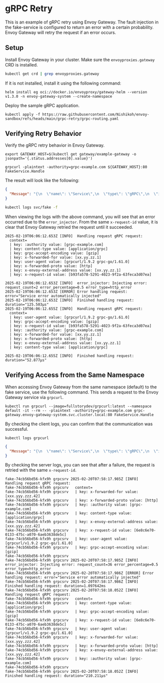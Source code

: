 # gRPC Retry

This is an example of gRPC retry using Envoy Gateway. The fault injection in the fake-service is configured to return an error with a certain probability. Envoy Gateway will retry the request if an error occurs.

## Setup

Install Envoy Gateway in your cluster. Make sure the `envoyproxies.gateway` CRD is installed.

```sh
kubectl get crd | grep envoyproxies.gateway
```

If it is not installed, install it using the following command:

```shell
helm install eg oci://docker.io/envoyproxy/gateway-helm --version v1.3.0 -n envoy-gateway-system --create-namespace
```

Deploy the sample gRPC application.

```shell
kubectl apply -f https://raw.githubusercontent.com/Nishikoh/envoy-sandbox/refs/heads/main/grpc-retry/grpc-routing.yaml
```

## Verifying Retry Behavior

Verify the gRPC retry behavior in Envoy Gateway.

```shell
export GATEWAY_HOST=$(kubectl get gateway/example-gateway -o jsonpath='{.status.addresses[0].value}')
```

```shell
grpcurl -plaintext -authority=grpc-example.com ${GATEWAY_HOST}:80 FakeService.Handle
```

The result will look like the following:

```json
{
  "Message": "{\n  \"name\": \"Service\",\n  \"type\": \"gRPC\",\n  \"ip_addresses\": [\n    \"x.y.z.32\"\n  ],\n  \"start_time\": \"2025-02-19T06:06:12.655413\",\n  \"end_time\": \"2025-02-19T06:06:12.655454\",\n  \"duration\": \"40.876µs\",\n  \"body\": \"Hello World\",\n  \"code\": 0\n}\n"
}
```

```sh
kubectl logs svc/fake -f
```

When viewing the logs with the above command, you will see that an error occurred due to the `error_injector`. From the same `x-request-id` value, it is clear that Envoy Gateway retried the request until it succeeded.

```log
2025-02-19T06:06:12.653Z [INFO]  Handling request gRPC request:
  context=
  | key: :authority value: [grpc-example.com]
  | key: content-type value: [application/grpc]
  | key: grpc-accept-encoding value: [gzip]
  | key: x-forwarded-for value: [xx.yy.zz.1]
  | key: user-agent value: [grpcurl/1.9.2 grpc-go/1.61.0]
  | key: x-forwarded-proto value: [http]
  | key: x-envoy-external-address value: [xx.yy.zz.1]
  | key: x-request-id value: [b93fa578-5291-4023-9f2a-63feca3d07ea]

2025-02-19T06:06:12.653Z [INFO]  error_injector: Injecting error: request_count=2 error_percentage=0.5 error_type=http_error
2025-02-19T06:06:12.653Z [ERROR] Error handling request: error="Service error automatically injected"
2025-02-19T06:06:12.653Z [INFO]  Finished handling request: duration="125.503µs"
2025-02-19T06:06:12.655Z [INFO]  Handling request gRPC request:
  context=
  | key: user-agent value: [grpcurl/1.9.2 grpc-go/1.61.0]
  | key: grpc-accept-encoding value: [gzip]
  | key: x-request-id value: [b93fa578-5291-4023-9f2a-63feca3d07ea]
  | key: :authority value: [grpc-example.com]
  | key: x-forwarded-for value: [xx.yy.zz.1]
  | key: x-forwarded-proto value: [http]
  | key: x-envoy-external-address value: [xx.yy.zz.1]
  | key: content-type value: [application/grpc]

2025-02-19T06:06:12.655Z [INFO]  Finished handling request: duration="52.877µs"
```

## Verifying Access from the Same Namespace

When accessing Envoy Gateway from the same namespace (default) to the fake service, use the following command. This sends a request to the Envoy Gateway service via `grpcurl`.

```shell
kubectl run grpcurl --image=fullstorydev/grpcurl:latest --namespace default -it --rm -- -plaintext -authority=grpc-example.com grpc-gateway.envoy-gateway-system.svc.cluster.local:80 FakeService.Handle
```

By checking the client logs, you can confirm that the communication was successful.

```shell
kubectl logs grpcurl
```

```json
{
  "Message": "{\n  \"name\": \"Service\",\n  \"type\": \"gRPC\",\n  \"ip_addresses\": [\n    \"xxx.yyy.zzz.34\"\n  ],\n  \"start_time\": \"2025-02-20T07:55:33.765312\",\n  \"end_time\": \"2025-02-20T07:55:33.765457\",\n  \"duration\": \"145.169µs\",\n  \"body\": \"Hello World\",\n  \"code\": 0\n}\n"
}
```

By checking the server logs, you can see that after a failure, the request is retried with the same `x-request-id`.

```log
fake-74cb56bd56-kfx9h grpcsrv 2025-02-20T07:58:17.985Z [INFO]  Handling request gRPC request:
fake-74cb56bd56-kfx9h grpcsrv   context=
fake-74cb56bd56-kfx9h grpcsrv   | key: x-forwarded-for value: [xxx.yyy.zzz.42]
fake-74cb56bd56-kfx9h grpcsrv   | key: x-forwarded-proto value: [http]
fake-74cb56bd56-kfx9h grpcsrv   | key: :authority value: [grpc-example.com]
fake-74cb56bd56-kfx9h grpcsrv   | key: content-type value: [application/grpc]
fake-74cb56bd56-kfx9h grpcsrv   | key: x-envoy-external-address value: [xxx.yyy.zzz.42]
fake-74cb56bd56-kfx9h grpcsrv   | key: x-request-id value: [6e8c6e70-0133-475c-a070-6aeb3638de5c]
fake-74cb56bd56-kfx9h grpcsrv   | key: user-agent value: [grpcurl/v1.9.2 grpc-go/1.61.0]
fake-74cb56bd56-kfx9h grpcsrv   | key: grpc-accept-encoding value: [gzip]
fake-74cb56bd56-kfx9h grpcsrv
fake-74cb56bd56-kfx9h grpcsrv 2025-02-20T07:58:17.985Z [INFO]  error_injector: Injecting error: request_count=36 error_percentage=0.5 error_type=http_error
fake-74cb56bd56-kfx9h grpcsrv 2025-02-20T07:58:17.986Z [ERROR] Error handling request: error="Service error automatically injected"
fake-74cb56bd56-kfx9h grpcsrv 2025-02-20T07:58:17.986Z [INFO]  Finished handling request: duration=1.097642ms
fake-74cb56bd56-kfx9h grpcsrv 2025-02-20T07:58:18.052Z [INFO]  Handling request gRPC request:
fake-74cb56bd56-kfx9h grpcsrv   context=
fake-74cb56bd56-kfx9h grpcsrv   | key: content-type value: [application/grpc]
fake-74cb56bd56-kfx9h grpcsrv   | key: grpc-accept-encoding value: [gzip]
fake-74cb56bd56-kfx9h grpcsrv   | key: x-request-id value: [6e8c6e70-0133-475c-a070-6aeb3638de5c]
fake-74cb56bd56-kfx9h grpcsrv   | key: user-agent value: [grpcurl/v1.9.2 grpc-go/1.61.0]
fake-74cb56bd56-kfx9h grpcsrv   | key: x-forwarded-for value: [xxx.yyy.zzz.42]
fake-74cb56bd56-kfx9h grpcsrv   | key: x-forwarded-proto value: [http]
fake-74cb56bd56-kfx9h grpcsrv   | key: x-envoy-external-address value: [xxx.yyy.zzz.42]
fake-74cb56bd56-kfx9h grpcsrv   | key: :authority value: [grpc-example.com]
fake-74cb56bd56-kfx9h grpcsrv
fake-74cb56bd56-kfx9h grpcsrv 2025-02-20T07:58:18.052Z [INFO]  Finished handling request: duration="210.211µs"
```
